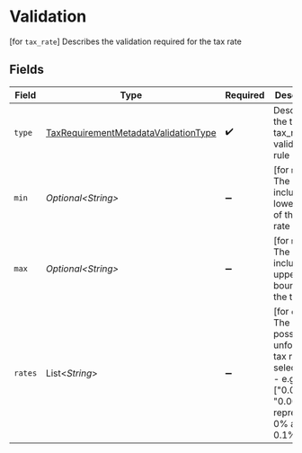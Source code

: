 # Validation

[for `tax_rate`] Describes the validation required for the tax rate


## Fields

| Field                                                                                                               | Type                                                                                                                | Required                                                                                                            | Description                                                                                                         |
| ------------------------------------------------------------------------------------------------------------------- | ------------------------------------------------------------------------------------------------------------------- | ------------------------------------------------------------------------------------------------------------------- | ------------------------------------------------------------------------------------------------------------------- |
| `type`                                                                                                              | [TaxRequirementMetadataValidationType](../../models/components/TaxRequirementMetadataValidationType.md)             | :heavy_check_mark:                                                                                                  | Describes the type of tax_rate validation rule                                                                      |
| `min`                                                                                                               | *Optional\<String>*                                                                                                 | :heavy_minus_sign:                                                                                                  | [for `min_max`] The inclusive lower bound of the tax rate                                                           |
| `max`                                                                                                               | *Optional\<String>*                                                                                                 | :heavy_minus_sign:                                                                                                  | [for `min_max`] The inclusive upper bound of the tax rate                                                           |
| `rates`                                                                                                             | List\<*String*>                                                                                                     | :heavy_minus_sign:                                                                                                  | [for `one_of`] The possible, unformatted tax rates for selection.<br/>- e.g. ["0.0", "0.001"] representing 0% and 0.1%<br/> |